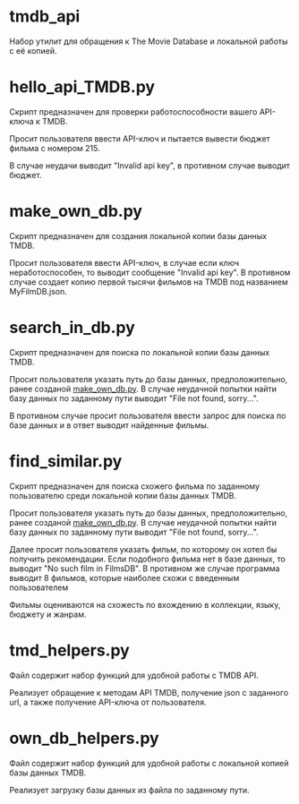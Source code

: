 # tmdb_api
Набор утилит для обращения к The Movie Database и локальной работы с её копией.

# hello_api_TMDB.py
Скрипт предназначен для проверки работоспособности вашего API-ключа к TMDB.

Просит пользователя ввести API-ключ и пытается вывести бюджет фильма с номером 215.

В случае неудачи выводит "Invalid api key", в противном случае выводит бюджет.

# make_own_db.py
Скрипт предназначен для создания локальной копии базы данных TMDB.

Просит пользователя ввести API-ключ, в случае если ключ неработоспособен, то выводит сообщение "Invalid api key". В противном случае создает копию первой тысячи фильмов на TMDB под названием MyFilmDB.json.

# search_in_db.py
Скрипт предназначен для поиска по локальной копии базы данных TMDB.

Просит пользователя указать путь до базы данных, предположительно, ранее созданой [make_own_db.py](#make_own_dbpy). В случае неудачной попытки найти базу данных по заданному пути выводит "File not found, sorry...".

В противном случае просит пользователя ввести запрос для поиска по базе данных и в ответ выводит найденные фильмы.

# find_similar.py
Скрипт предназначен для поиска схожего фильма по заданному пользователю среди локальной копии базы данных TMDB.

Просит пользователя указать путь до базы данных, предположительно, ранее созданой [make_own_db.py](#make_own_dbpy). В случае неудачной попытки найти базу данных по заданному пути выводит "File not found, sorry...".

Далее просит пользователя указать фильм, по которому он хотел бы получить рекомендации. Если подобного фильма нет в базе данных, то выводит "No such film in FilmsDB". В противном же случае программа выводит 8 фильмов, которые наиболее схожи с введенным пользователем

Фильмы оцениваются на схожесть по вхождению в коллекции, языку, бюджету и жанрам.

# tmd_helpers.py
Файл содержит набор функций для удобной работы с TMDB API.

Реализует обращение к методам API TMDB, получение json с заданного url, а также получение API-ключа от пользователя.

# own_db_helpers.py
Файл содержит набор функций для удобной работы с локальной копией базы данных TMDB.

Реализует загрузку базы данных из файла по заданному пути.

